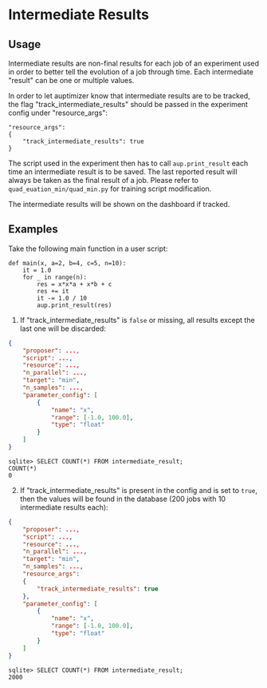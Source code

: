 # Intermediate Results

## Usage

Intermediate results are non-final results for each job of an experiment used
in order to better tell the evolution of a job through time. Each intermediate
"result" can be one or multiple values.

In order to let auptimizer know that intermediate results are to be tracked,
the flag "track_intermediate_results" should be passed in the experiment config
under "resource_args":

    "resource_args":
    {
        "track_intermediate_results": true
    }

The script used in the experiment then has to call `aup.print_result` each time 
an intermediate result is to be saved. The last reported result will always be taken 
as the final result of a job. Please refer to `quad_euation_min/quad_min.py` for training script modification.

The intermediate results will be shown on the dashboard if tracked.

## Examples

Take the following main function in a user script:

    def main(x, a=2, b=4, c=5, n=10):
        it = 1.0
        for _ in range(n):
            res = x*x*a + x*b + c
            res += it
            it -= 1.0 / 10
            aup.print_result(res)

1. If "track_intermediate_results" is `false` or missing, all results except the last one will be discarded:

```json
{
    "proposer": ...,
    "script": ...,
    "resource": ...,
    "n_parallel": ...,
    "target": "min",
    "n_samples": ...,
    "parameter_config": [
        {
            "name": "x",
            "range": [-1.0, 100.0],
            "type": "float"
        }
    ]
}  
```
```
sqlite> SELECT COUNT(*) FROM intermediate_result;
COUNT(*)
0
```

2. If "track_intermediate_results" is present in the config and is set to `true`, then the values will be found in the database (200 jobs with 10 intermediate results each):

```json
{
    "proposer": ...,
    "script": ...,
    "resource": ...,
    "n_parallel": ...,
    "target": "min",
    "n_samples": ...,
    "resource_args": 
    {
        "track_intermediate_results": true
    },
    "parameter_config": [
        {
            "name": "x",
            "range": [-1.0, 100.0],
            "type": "float"
        }
    ]
}  
```
```
sqlite> SELECT COUNT(*) FROM intermediate_result;
2000
```